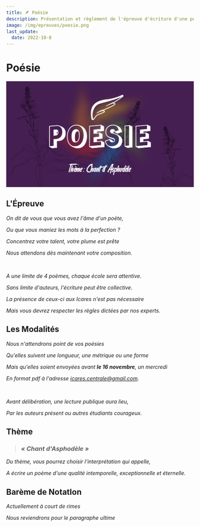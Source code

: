 ```yaml
---
title: 🪶 Poésie
description: Présentation et règlement de l'épreuve d'écriture d'une poésie
image: /img/epreuves/poesie.png
last_update:
  date: 2022-10-8
---
```


# Poésie

![](/img/epreuves/poesie.png)

## L'Épreuve

*On dit de vous que vous avez l'âme d'un poète,*

*Ou que vous maniez les mots à la perfection ?*

*Concentrez votre talent, votre plume est prête*

*Nous attendons dès maintenant votre composition.*

<br/>  

*A une limite de 4 poèmes, chaque école sera attentive.*

*Sans limite d'auteurs, l'écriture peut être collective.*

*La présence de ceux-ci aux Icares n'est pas nécessaire*

*Mais vous devrez respecter les règles dictées par nos experts.*


## Les Modalités

*Nous n'attendrons point de vos poésies*

*Qu'elles suivent une longueur, une métrique ou une forme*

*Mais qu'elles soient envoyées avant **le 16 novembre**, un mercredi*

*En format pdf à l'adresse [icares.centrale@gmail.com](mailto:icares.centrale@gmail.com).*

<br/>

*Avant délibération, une lecture publique aura lieu,*

*Par les auteurs présent ou autres étudiants courageux.*


## Thème

> ### ***« Chant d'Asphodèle »***

*Du thème, vous pourrez choisir l'interprétation qui appelle,*

*A écrire un poème d'une qualité intemporelle, exceptionnelle et éternelle.*


## Barème de NotatIon

*Actuellement à court de rimes*

*Nous reviendrons pour le paragraphe ultime*

